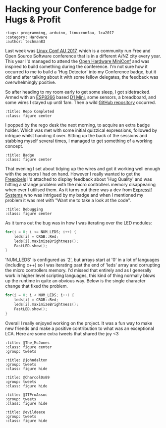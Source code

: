 Hacking your Conference badge for Hugs & Profit
===============================================

```{post} 2017-01-22
:tags: programming, arduino, linuxconfau, lca2017
:category: Hardware
:author: techman83
```

Last week was [Linux Conf AU 2017](http://lca2017.org), which is a community run Free and Open Source Software conference that is in a different A/NZ city every year. This year I'd managed to attend the [Open Hardware MiniConf](http://www.openhardwareconf.org/) and was inspired to build something during the conference. I'm not sure how it occurred to me to build a 'Hug Detector' into my Conference badge, but it did and after talking about it with some fellow delegates, the feedback was overwhelmingly positive.

So after heading to my room early to get some sleep, I got sidetracked. Armed with an [ESP8266](https://espressif.com/en/products/hardware/esp8266ex/overview) based [D1 Mini](https://www.wemos.cc/product/d1-mini.html), some sensors, a breadboard, and some wires I stayed up until 1am. Then a wild [GitHub repository](https://github.com/techman83/been_hugged) occurred.

```{thumbnail} /assets/posts/2017-01-22-hacking_hugs_profit/tweet01.png
:title: Repo Completed
:class: figure center
```

I popped by the rego desk the next morning, to acquire an extra badge holder. Which was met with some initial quizzical expressions, followed by intrigue whilst handing it over. Sitting up the back of the sessions and stabbing myself several times, I managed to get something of a working concept.

```{thumbnail} /assets/posts/2017-01-22-hacking_hugs_profit/tweet02.png
:title: Badge
:class: figure center
```

That evening I set about tidying up the wires and got it working well enough with the sensors I had on hand. However I really wanted to get the [Freepixels](http://www.freetronics.com.au/products/freepixel-addressable-rgb-led-module) I'd attached to display feedback about 'Hug Quality' and was hitting a strange problem with the micro controllers memory disappearing when ever I utilised them. As it turns out there was a dev from [Expressif Systems](https://espressif.com/) who was intrigued by my badge and when I mentioned my problem it was met with "Want me to take a look at the code".

```{thumbnail} /assets/posts/2017-01-22-hacking_hugs_profit/tweet03.png
:title: Debugging
:class: figure center
```

As it turns out the bug was in how I was iterating over the LED modules:

```c++
for(i = 0; i <= NUM_LEDS; i++) {
	leds[i] = CRGB::Red;
	leds[i].maximizeBrightness();
	FastLED.show();
}
```

'NUM_LEDS' is configured as '2', but arrays start at '0' in a lot of languages (including c++) so I was iterating past the end of 'leds' array and corrupting the micro controllers memory. I'd missed that entirely and as I generally work in higher level scripting languages, this kind of thing normally blows up the runtime in quite an obvious way. Below is the single character change that fixed the problem.

```c++
for(i = 0; i < NUM_LEDS; i++) {
	leds[i] = CRGB::Red;
	leds[i].maximizeBrightness();
	FastLED.show();
}
```

Overall I really enjoyed working on the project. It was a fun way to make new friends and make a positive contribution to what was an exceptional LCA. Here are some extra tweets that shared the joy <3

```{thumbnail} /assets/posts/2017-01-22-hacking_hugs_profit/tweet04.png
:title: @The_McJones
:class: figure center
:group: tweets
```
```{thumbnail} /assets/posts/2017-01-22-hacking_hugs_profit/tweet05.png
:title: @johndalton
:group: tweets
:class: figure hide
```
```{thumbnail} /assets/posts/2017-01-22-hacking_hugs_profit/tweet06.png
:title: @Charcol0x89
:group: tweets
:class: figure hide
```
```{thumbnail} /assets/posts/2017-01-22-hacking_hugs_profit/tweet07.png
:title: @ITProAssoc
:group: tweets
:class: figure hide
```
```{thumbnail} /assets/posts/2017-01-22-hacking_hugs_profit/tweet08.png
:title: @evildeece
:group: tweets
:class: figure hide
```
